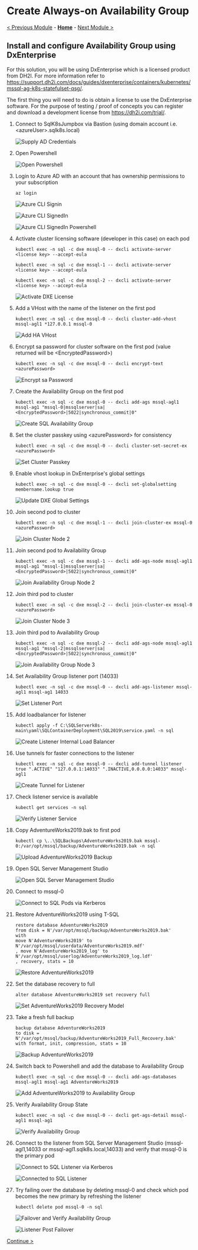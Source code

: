 # Create Always-on Availability Group

[< Previous Module](../modules/sql.md) - **[Home](../README.md)** - [Next Module >](../modules/monitor.md)

## Install and configure Availability Group using DxEnterprise

For this solution, you will be using DxEnterprise which is a licensed product from DH2I.  For more information refer to https://support.dh2i.com/docs/guides/dxenterprise/containers/kubernetes/mssql-ag-k8s-statefulset-qsg/.

The first thing you will need to do is obtain a license to use the DxEnterprise software.  For the purpose of testing / proof of concepts you can register and download a development license from https://dh2i.com/trial/.

1. Connect to SqlK8sJumpbox via Bastion (using domain account i.e. \<azureUser\>.sqlk8s.local)

    ![Supply AD Credentials](media/SupplyADCredentials.jpg)

2. Open Powershell

    ![Open Powershell](media/OpenPowershell.jpg)

3. Login to Azure AD with an account that has ownership permissions to your subscription

    ```text
    az login
    ```

    ![Azure CLI Signin](media/AzureCLISignin.jpg)

    ![Azure CLI SignedIn](media/AzureCLISignedIn.jpg)

    ![Azure CLI SignedIn Powershell](media/AzureCLISignedInPowershell.jpg)

4. Activate cluster licensing software (developer in this case) on each pod

    ```text
    kubectl exec -n sql -c dxe mssql-0 -- dxcli activate-server <license key> --accept-eula
    ```

    ```text
    kubectl exec -n sql -c dxe mssql-1 -- dxcli activate-server <license key> --accept-eula
    ```

    ```text
    kubectl exec -n sql -c dxe mssql-2 -- dxcli activate-server <license key> --accept-eula
    ```

    ![Activate DXE License](media/ActivateDXELicense.jpg)

5. Add a VHost with the name of the listener on the first pod

    ```text
    kubectl exec -n sql -c dxe mssql-0 -- dxcli cluster-add-vhost mssql-agl1 *127.0.0.1 mssql-0
    ```

    ![Add HA VHost](media/AddHaVHost.jpg)

6. Encrypt sa password for cluster software on the first pod (value returned will be \<EncryptedPassword\>)

    ```text
    kubectl exec -n sql -c dxe mssql-0 -- dxcli encrypt-text <azurePassword>
    ```

    ![Encrypt sa Password](media/EncryptSAPassword.jpg)

7. Create the Availability Group on the first pod

    ```text
    kubectl exec -n sql -c dxe mssql-0 -- dxcli add-ags mssql-agl1 mssql-ag1 "mssql-0|mssqlserver|sa|<EncryptedPassword>|5022|synchronous_commit|0"
    ```

    ![Create SQL Availability Group](media/CreateSqlAg.jpg)

8. Set the cluster passkey using \<azurePassword\> for consistency

    ```text
    kubectl exec -n sql -c dxe mssql-0 -- dxcli cluster-set-secret-ex <azurePassword>
    ```

    ![Set Cluster Passkey](media/SetClusterPasskey.jpg)

9. Enable vhost lookup in DxEnterprise's global settings

    ```text
    kubectl exec -n sql -c dxe mssql-0 -- dxcli set-globalsetting membername.lookup true
    ```

    ![Update DXE Global Settings](media/UpdateDxeGlobalSettings.jpg)

10. Join second pod to cluster

    ```text
    kubectl exec -n sql -c dxe mssql-1 -- dxcli join-cluster-ex mssql-0 <azurePassword>
    ```

    ![Join Cluster Node 2](media/JoinClusterNode2.jpg)

11. Join second pod to Availability Group

    ```text
    kubectl exec -n sql -c dxe mssql-1 -- dxcli add-ags-node mssql-agl1 mssql-ag1 "mssql-1|mssqlserver|sa|<EncryptedPassword>|5022|synchronous_commit|0"
    ```

    ![Join Availability Group Node 2](media/JoinAgNode2.jpg)

12. Join third pod to cluster

    ```text
    kubectl exec -n sql -c dxe mssql-2 -- dxcli join-cluster-ex mssql-0 <azurePassword>
    ```

    ![Join Cluster Node 3](media/JoinClusterNode3.jpg)

13. Join third pod to Availability Group

    ```text
    kubectl exec -n sql -c dxe mssql-2 -- dxcli add-ags-node mssql-agl1 mssql-ag1 "mssql-2|mssqlserver|sa|<EncryptedPassword>|5022|synchronous_commit|0"
    ```

    ![Join Availability Group Node 3](media/JoinAgNode3.jpg)

14. Set Availability Group listener port (14033)

    ```text
    kubectl exec -n sql -c dxe mssql-0 -- dxcli add-ags-listener mssql-agl1 mssql-ag1 14033
    ```

    ![Set Listener Port](media/SetListenerPort.jpg)

15. Add loadbalancer for listener

    ```text
    kubectl apply -f C:\SQLServerk8s-main\yaml\SQLContainerDeployment\SQL2019\service.yaml -n sql
    ```

    ![Create Listener Internal Load Balancer](media/CreateListenerILB.jpg)

16. Use tunnels for faster connections to the listener

    ```text
    kubectl exec -n sql -c dxe mssql-0 -- dxcli add-tunnel listener true ".ACTIVE" "127.0.0.1:14033" ".INACTIVE,0.0.0.0:14033" mssql-agl1
    ```

    ![Create Tunnel for Listener](media/CreateListenerTunnel.jpg)

17. Check listener service is available

    ```text
    kubectl get services -n sql
    ```

    ![Verify Listener Service](media/VerifyListenerService.jpg)

18. Copy AdventureWorks2019.bak to first pod

    ```text
    kubectl cp \..\SQLBackups\AdventureWorks2019.bak mssql-0:/var/opt/mssql/backup/AdventureWorks2019.bak -n sql
    ```

    ![Upload AdventureWorks2019 Backup](media/UploadSqlBackup.jpg)

19. Open SQL Server Management Studio

    ![Open SQL Server Management Studio](media/OpenSSMS.jpg)

20. Connect to mssql-0

    ![Connect to SQL Pods via Kerberos](media/ConnectSQLKerberos.jpg)


21. Restore AdventureWorks2019 using T-SQL

    ```text
    restore database AdventureWorks2019
    from disk = N'/var/opt/mssql/backup/AdventureWorks2019.bak'
    with
    move N'AdventureWorks2019' to N'/var/opt/mssql/userdata/AdventureWorks2019.mdf'
    , move N'AdventureWorks2019_log' to N'/var/opt/mssql/userlog/AdventureWorks2019_log.ldf'
    , recovery, stats = 10
    ```

    ![Restore AdventureWorks2019](media/RestoreDatabase.jpg)


22. Set the database recovery to full

    ```text
    alter database AdventureWorks2019 set recovery full
    ```

    ![Set AdventureWorks2019 Recovery Model](media/SetDatabaseRecoveryModel.jpg)

23. Take a fresh full backup

    ```text
    backup database AdventureWorks2019
    to disk = N'/var/opt/mssql/backup/AdventureWorks2019_Full_Recovery.bak'
    with format, init, compression, stats = 10
    ```

    ![Backup AdventureWorks2019](media/BackupDatabase.jpg)

24. Switch back to Powershell and add the database to Availability Group

    ```text
    kubectl exec -n sql -c dxe mssql-0 -- dxcli add-ags-databases mssql-agl1 mssql-ag1 AdventureWorks2019
    ```

    ![Add AdventureWorks2019 to Availability Group](media/AddDatabaseToAg.jpg)

25. Verify Availability Group State

    ```text
    kubectl exec -n sql -c dxe mssql-0 -- dxcli get-ags-detail mssql-agl1 mssql-ag1
    ```

    ![Verify Availability Group](media/VerifyAg.jpg)

26. Connect to the listener from SQL Server Management Studio (mssql-agl1,14033 or mssql-agl1.sqlk8s.local,14033) and verify that mssql-0 is the primary pod

    ![Connect to SQL Listener via Kerberos](media/ConnectSQLListener.jpg)

    ![Connected to SQL Listener](media/ConnectedSQLListener.jpg)

27. Try failing over the database by deleting mssql-0 and check which pod becomes the new primary by refreshing the listener

    ```text
    kubectl delete pod mssql-0 -n sql
    ```

    ![Failover and Verify Availability Group](media/FailoverVerifyAg.jpg)

    ![Listener Post Failover](media/ListenerPostFailover.jpg)

[Continue >](../modules/monitor.md)
